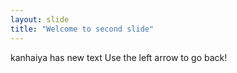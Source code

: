 ```yaml
---
layout: slide
title: "Welcome to second slide"
---
```

kanhaiya has new text
Use the left arrow to go back!
